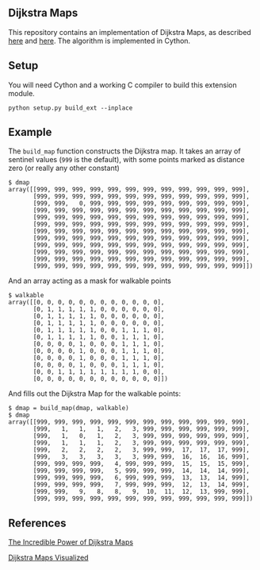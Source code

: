 Dijkstra Maps
-------------

This repository contains an implementation of Dijkstra Maps, as described [here](http://www.roguebasin.com/index.php?title=The_Incredible_Power_of_Dijkstra_Maps) and [here](http://www.roguebasin.com/index.php?title=Dijkstra_Maps_Visualized).  The algorithm is implemented in Cython.

Setup
-----

You will need Cython and a working C compiler to build this extension module.

```
python setup.py build_ext --inplace
```

Example
-------

The `build_map` function constructs the Dijkstra map.  It takes an array of sentinel values (`999` is the default), with some points marked as distance zero (or really any other constant)

```
$ dmap
array([[999, 999, 999, 999, 999, 999, 999, 999, 999, 999, 999, 999],
       [999, 999, 999, 999, 999, 999, 999, 999, 999, 999, 999, 999],
       [999, 999,   0, 999, 999, 999, 999, 999, 999, 999, 999, 999],
       [999, 999, 999, 999, 999, 999, 999, 999, 999, 999, 999, 999],
       [999, 999, 999, 999, 999, 999, 999, 999, 999, 999, 999, 999],
       [999, 999, 999, 999, 999, 999, 999, 999, 999, 999, 999, 999],
       [999, 999, 999, 999, 999, 999, 999, 999, 999, 999, 999, 999],
       [999, 999, 999, 999, 999, 999, 999, 999, 999, 999, 999, 999],
       [999, 999, 999, 999, 999, 999, 999, 999, 999, 999, 999, 999],
       [999, 999, 999, 999, 999, 999, 999, 999, 999, 999, 999, 999],
       [999, 999, 999, 999, 999, 999, 999, 999, 999, 999, 999, 999],
       [999, 999, 999, 999, 999, 999, 999, 999, 999, 999, 999, 999]])
```

And an array acting as a mask for walkable points

```
$ walkable
array([[0, 0, 0, 0, 0, 0, 0, 0, 0, 0, 0, 0],
       [0, 1, 1, 1, 1, 1, 0, 0, 0, 0, 0, 0],
       [0, 1, 1, 1, 1, 1, 0, 0, 0, 0, 0, 0],
       [0, 1, 1, 1, 1, 1, 0, 0, 0, 0, 0, 0],
       [0, 1, 1, 1, 1, 1, 0, 0, 1, 1, 1, 0],
       [0, 1, 1, 1, 1, 1, 0, 0, 1, 1, 1, 0],
       [0, 0, 0, 0, 1, 0, 0, 0, 1, 1, 1, 0],
       [0, 0, 0, 0, 1, 0, 0, 0, 1, 1, 1, 0],
       [0, 0, 0, 0, 1, 0, 0, 0, 1, 1, 1, 0],
       [0, 0, 0, 0, 1, 0, 0, 0, 1, 1, 1, 0],
       [0, 0, 1, 1, 1, 1, 1, 1, 1, 1, 0, 0],
       [0, 0, 0, 0, 0, 0, 0, 0, 0, 0, 0, 0]])
```

And fills out the Dijkstra Map for the walkable points:


```
$ dmap = build_map(dmap, walkable)
$ dmap
array([[999, 999, 999, 999, 999, 999, 999, 999, 999, 999, 999, 999],
       [999,   1,   1,   1,   2,   3, 999, 999, 999, 999, 999, 999],
       [999,   1,   0,   1,   2,   3, 999, 999, 999, 999, 999, 999],
       [999,   1,   1,   1,   2,   3, 999, 999, 999, 999, 999, 999],
       [999,   2,   2,   2,   2,   3, 999, 999,  17,  17,  17, 999],
       [999,   3,   3,   3,   3,   3, 999, 999,  16,  16,  16, 999],
       [999, 999, 999, 999,   4, 999, 999, 999,  15,  15,  15, 999],
       [999, 999, 999, 999,   5, 999, 999, 999,  14,  14,  14, 999],
       [999, 999, 999, 999,   6, 999, 999, 999,  13,  13,  14, 999],
       [999, 999, 999, 999,   7, 999, 999, 999,  12,  13,  14, 999],
       [999, 999,   9,   8,   8,   9,  10,  11,  12,  13, 999, 999],
       [999, 999, 999, 999, 999, 999, 999, 999, 999, 999, 999, 999]])
```

References
----------

[The Incredible Power of Dijkstra Maps](http://www.roguebasin.com/index.php?title=The_Incredible_Power_of_Dijkstra_Maps)

[Dijkstra Maps Visualized](http://www.roguebasin.com/index.php?title=Dijkstra_Maps_Visualized)
